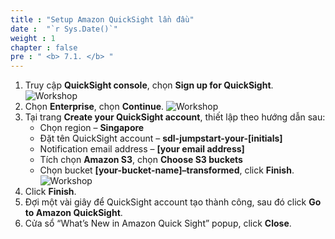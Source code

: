 ```yaml
---
title : "Setup Amazon QuickSight lần đầu"
date :  "`r Sys.Date()`" 
weight : 1 
chapter : false
pre : " <b> 7.1. </b> "
---
```

1. Truy cập **QuickSight console**, chọn **Sign up for QuickSight**.
![Workshop](/images/7-visualizing-data/quicksight-01.png)
2. Chọn **Enterprise**, chọn **Continue**.
![Workshop](/images/7-visualizing-data/quicksight-02.png)
3. Tại trang **Create your QuickSight account**, thiết lập theo hướng dẫn sau:
    * Chọn region – **Singapore**
    * Đặt tên QuickSight account – **sdl-jumpstart-your-[initials]**
    * Notification email address – **[your email address]**
    * Tích chọn **Amazon S3**, chọn **Choose S3 buckets**
    * Chọn bucket **[your-bucket-name]–transformed**, click **Finish**.
    ![Workshop](/images/7-visualizing-data/quicksight-03.png)
4. Click **Finish**.
5. Đợi một vài giây để QuickSight account tạo thành công, sau đó click **Go to Amazon QuickSight**.
6. Cửa sổ “What’s New in Amazon Quick Sight” popup, click **Close**.
